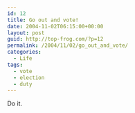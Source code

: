 ```yaml
---
id: 12
title: Go out and vote!
date: 2004-11-02T06:15:00+00:00
layout: post
guid: http://top-frog.com/?p=12
permalink: /2004/11/02/go_out_and_vote/
categories:
  - Life
tags:
  - vote
  - election
  - duty
---
```

Do it.